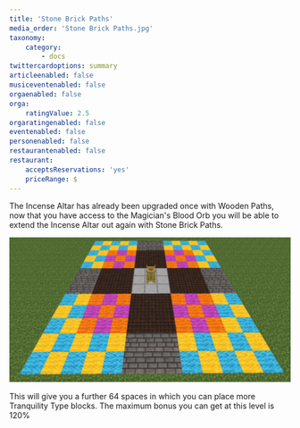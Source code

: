 ```yaml
---
title: 'Stone Brick Paths'
media_order: 'Stone Brick Paths.jpg'
taxonomy:
    category:
        - docs
twittercardoptions: summary
articleenabled: false
musiceventenabled: false
orgaenabled: false
orga:
    ratingValue: 2.5
orgaratingenabled: false
eventenabled: false
personenabled: false
restaurantenabled: false
restaurant:
    acceptsReservations: 'yes'
    priceRange: $
---
```


The Incense Altar has already been upgraded once with Wooden Paths, now that you have access to the Magician's Blood Orb you will be able to extend the Incense Altar out again with Stone Brick Paths. 

![](Stone%20Brick%20Paths.jpg)

This will give you a further 64 spaces in which you can place more Tranquility Type blocks. The maximum bonus you can get at this level is 120%